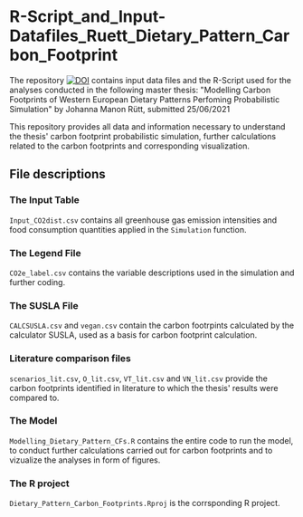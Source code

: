 # R-Script_and_Input-Datafiles_Ruett_Dietary_Pattern_Carbon_Footprint
The repository <a href="https://zenodo.org/badge/latestdoi/377050633"><img src="https://zenodo.org/badge/377050633.svg" alt="DOI"></a> contains input data files and the R-Script used for the analyses conducted in the following master thesis:
"Modelling Carbon Footprints of Western European Dietary Patterns Perfoming Probabilistic Simulation" by Johanna Manon Rütt, submitted 25/06/2021

This repository provides all data and information necessary to understand the thesis' carbon footprint probabilistic simulation, further calculations related to the carbon footprints and corresponding visualization.  

## File descriptions

### The Input Table

 ```Input_CO2dist.csv``` contains all greenhouse gas emission intensities and food consumption quantities applied in the ```Simulation``` function.

### The Legend File

```CO2e_label.csv``` contains the variable descriptions used in the simulation and further coding.

### The SUSLA File
```CALCSUSLA.csv``` and ```vegan.csv``` contain the carbon footrpints calculated by the calculator SUSLA, used as a basis for carbon footprint calculation. 

### Literature comparison files

```scenarios_lit.csv```, ```O_lit.csv```, ```VT_lit.csv``` and ```VN_lit.csv``` provide the carbon footprints identified in literature to which the thesis' results were compared to.

### The Model

```Modelling_Dietary_Pattern_CFs.R``` contains the entire code to run the model, to conduct further calculations carried out for carbon footprints and to vizualize the analyses in form of figures.  

### The R project

```Dietary_Pattern_Carbon_Footprints.Rproj``` is the corrsponding R project.


